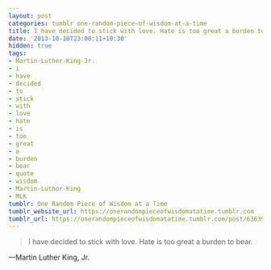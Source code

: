 ```yaml
---
layout: post
categories: tumblr one-random-piece-of-wisdom-at-a-time
title: I have decided to stick with love. Hate is too great a burden to bear.
date: '2013-10-10T23:00:11+10:30'
hidden: true
tags:
- Martin-Luther-King-Jr.
- i
- have
- decided
- to
- stick
- with
- love
- hate
- is
- too
- great
- a
- burden
- bear
- quote
- wisdom
- Martin-Luthor-King
- MLK
tumblr: One Random Piece of Wisdom at a Time
tumblr_website_url: https://onerandompieceofwisdomatatime.tumblr.com
tumblr_url: https://onerandompieceofwisdomatatime.tumblr.com/post/63639817072/i-have-decided-to-stick-with-love-hate-is-too
---
```

> I have decided to stick with love. Hate is too great a burden to bear.

—Martin Luther King, Jr.
